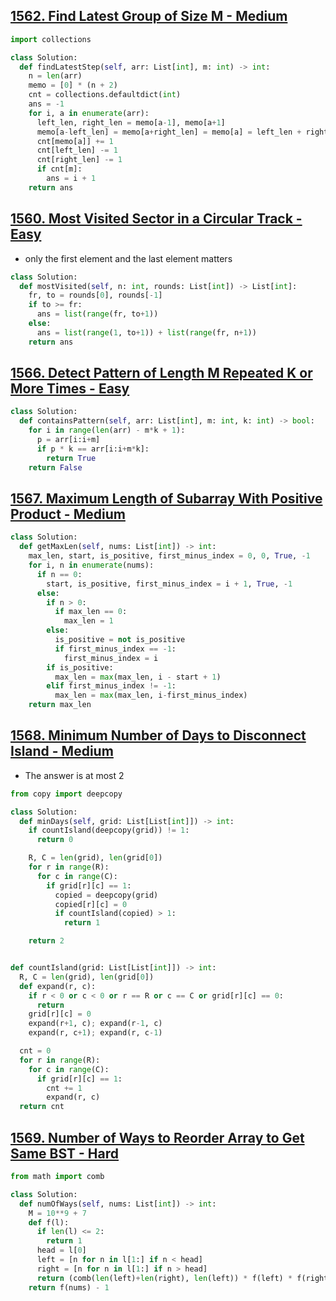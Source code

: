 ## [1562. Find Latest Group of Size M - Medium](https://leetcode.com/problems/find-latest-group-of-size-m/)

```python
import collections

class Solution:
  def findLatestStep(self, arr: List[int], m: int) -> int:
    n = len(arr)
    memo = [0] * (n + 2)
    cnt = collections.defaultdict(int)
    ans = -1
    for i, a in enumerate(arr):
      left_len, right_len = memo[a-1], memo[a+1]
      memo[a-left_len] = memo[a+right_len] = memo[a] = left_len + right_len + 1
      cnt[memo[a]] += 1
      cnt[left_len] -= 1
      cnt[right_len] -= 1
      if cnt[m]:
        ans = i + 1
    return ans
```

## [1560. Most Visited Sector in a Circular Track - Easy](https://leetcode.com/problems/most-visited-sector-in-a-circular-track/)

- only the first element and the last element matters

```python
class Solution:
  def mostVisited(self, n: int, rounds: List[int]) -> List[int]:
    fr, to = rounds[0], rounds[-1]
    if to >= fr:
      ans = list(range(fr, to+1))
    else:
      ans = list(range(1, to+1)) + list(range(fr, n+1))
    return ans
```

## [1566. Detect Pattern of Length M Repeated K or More Times - Easy](https://leetcode.com/problems/detect-pattern-of-length-m-repeated-k-or-more-times/)

```python
class Solution:
  def containsPattern(self, arr: List[int], m: int, k: int) -> bool:
    for i in range(len(arr) - m*k + 1):
      p = arr[i:i+m]
      if p * k == arr[i:i+m*k]:
        return True
    return False
```

## [1567. Maximum Length of Subarray With Positive Product - Medium](https://leetcode.com/problems/maximum-length-of-subarray-with-positive-product/)

```python
class Solution:
  def getMaxLen(self, nums: List[int]) -> int:
    max_len, start, is_positive, first_minus_index = 0, 0, True, -1
    for i, n in enumerate(nums):
      if n == 0:
        start, is_positive, first_minus_index = i + 1, True, -1
      else:
        if n > 0:
          if max_len == 0:
            max_len = 1
        else:
          is_positive = not is_positive
          if first_minus_index == -1:
            first_minus_index = i
        if is_positive:
          max_len = max(max_len, i - start + 1)
        elif first_minus_index != -1:
          max_len = max(max_len, i-first_minus_index)
    return max_len
```

## [1568. Minimum Number of Days to Disconnect Island - Medium](https://leetcode.com/problems/minimum-number-of-days-to-disconnect-island/)

- The answer is at most 2

```python
from copy import deepcopy

class Solution:
  def minDays(self, grid: List[List[int]]) -> int:
    if countIsland(deepcopy(grid)) != 1:
      return 0

    R, C = len(grid), len(grid[0])
    for r in range(R):
      for c in range(C):
        if grid[r][c] == 1:
          copied = deepcopy(grid)
          copied[r][c] = 0
          if countIsland(copied) > 1:
            return 1

    return 2


def countIsland(grid: List[List[int]]) -> int:
  R, C = len(grid), len(grid[0])
  def expand(r, c):
    if r < 0 or c < 0 or r == R or c == C or grid[r][c] == 0:
      return
    grid[r][c] = 0
    expand(r+1, c); expand(r-1, c)
    expand(r, c+1); expand(r, c-1)

  cnt = 0
  for r in range(R):
    for c in range(C):
      if grid[r][c] == 1:
        cnt += 1
        expand(r, c)
  return cnt
```

## [1569. Number of Ways to Reorder Array to Get Same BST - Hard](https://leetcode.com/problems/number-of-ways-to-reorder-array-to-get-same-bst/)

```python
from math import comb

class Solution:
  def numOfWays(self, nums: List[int]) -> int:
    M = 10**9 + 7
    def f(l):
      if len(l) <= 2:
        return 1
      head = l[0]
      left = [n for n in l[1:] if n < head]
      right = [n for n in l[1:] if n > head]
      return (comb(len(left)+len(right), len(left)) * f(left) * f(right)) % M
    return f(nums) - 1
```
